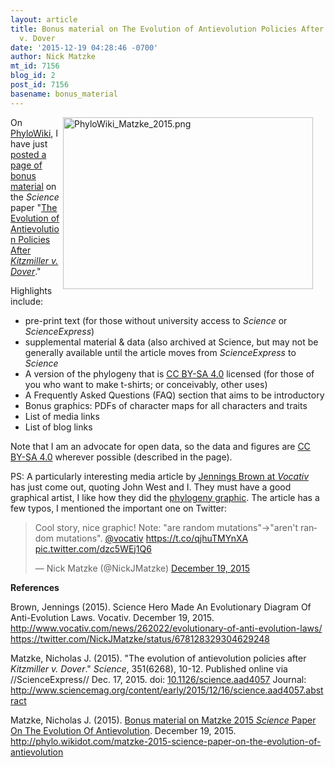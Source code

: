 ```yaml
---
layout: article
title: Bonus material on The Evolution of Antievolution Policies After Kitzmiller
  v. Dover
date: '2015-12-19 04:28:46 -0700'
author: Nick Matzke
mt_id: 7156
blog_id: 2
post_id: 7156
basename: bonus_material
---
```

[<img src="{{ site.baseurl }}/uploads/2015/PhyloWiki_Matzke_2015-thumb-400x275-1840.png" alt="PhyloWiki_Matzke_2015.png" width="400" height="275" style="float: right; margin: 0 20px 20px 0;" class="mt-image-left" />](http://pandasthumb.org/archives/assets_c/2015/12/PhyloWiki_Matzke_2015-1840.html)On [PhyloWiki](http://phylo.wikidot.com), I have just [posted a page of bonus material](http://phylo.wikidot.com/matzke-2015-science-paper-on-the-evolution-of-antievolution) on the _Science_ paper "[The Evolution of Antievolution Policies After _Kitzmiller v. Dover_](http://www.sciencemag.org/content/early/2015/12/16/science.aad4057.abstract)."

Highlights include: 



* pre-print text (for those without university access to _Science_ or _ScienceExpress_)
* supplemental material & data (also archived at Science, but may not be generally available until the article moves from _ScienceExpress_ to _Science_
* A version of the phylogeny that is [CC BY-SA 4.0](https://creativecommons.org/licenses/by-sa/4.0/) licensed (for those of you who want to make t-shirts; or conceivably, other uses)
* A Frequently Asked Questions (FAQ) section that aims to be introductory
* Bonus graphics: PDFs of character maps for all characters and traits
* List of media links
* List of blog links


Note that I am an advocate for open data, so the data and figures are [CC BY-SA 4.0](https://creativecommons.org/licenses/by-sa/4.0/) wherever possible (described in the page).

PS: A particularly interesting media article by [Jennings Brown at _Vocativ_](http://www.vocativ.com/news/262022/evolutionary-of-anti-evolution-laws/) has just come out, quoting John West and I. They must have a good graphical artist, I like how they did the [phylogeny graphic](https://media.vocativ.com/photos/2015/12/2015_12_18_evolution_anti-evolution-01.png).  The article has a few typos, I mentioned the important one on Twitter:

<blockquote class="twitter-tweet" lang="en"><p lang="en" dir="ltr">Cool story, nice graphic! Note: &quot;are random mutations&quot;-&gt;&quot;aren&#39;t random mutations&quot;. <a href="https://twitter.com/vocativ">@vocativ</a> <a href="https://t.co/qjhuTMYnXA">https://t.co/qjhuTMYnXA</a> <a href="https://t.co/dzc5WEj1Q6">pic.twitter.com/dzc5WEj1Q6</a></p>&mdash; Nick Matzke (@NickJMatzke) <a href="https://twitter.com/NickJMatzke/status/678128329304629248">December 19, 2015</a></blockquote>
<script async src="//platform.twitter.com/widgets.js" charset="utf-8"></script>

**References**

Brown, Jennings (2015). Science Hero Made An Evolutionary Diagram Of Anti-Evolution Laws. Vocativ. December 19, 2015.
http://www.vocativ.com/news/262022/evolutionary-of-anti-evolution-laws/
https://twitter.com/NickJMatzke/status/678128329304629248

Matzke, Nicholas J. (2015). "The evolution of antievolution policies after _Kitzmiller v. Dover_." _Science_, 351(6268), 10-12. Published online via //ScienceExpress// Dec. 17, 2015. doi: [10.1126/science.aad4057](http://dx.doi.org/10.1126/science.aad4057) Journal: http://www.sciencemag.org/content/early/2015/12/16/science.aad4057.abstract

Matzke, Nicholas J. (2015). [Bonus material on Matzke 2015 _Science_ Paper On The Evolution Of Antievolution](http://phylo.wikidot.com/matzke-2015-science-paper-on-the-evolution-of-antievolution). December 19, 2015. http://phylo.wikidot.com/matzke-2015-science-paper-on-the-evolution-of-antievolution
